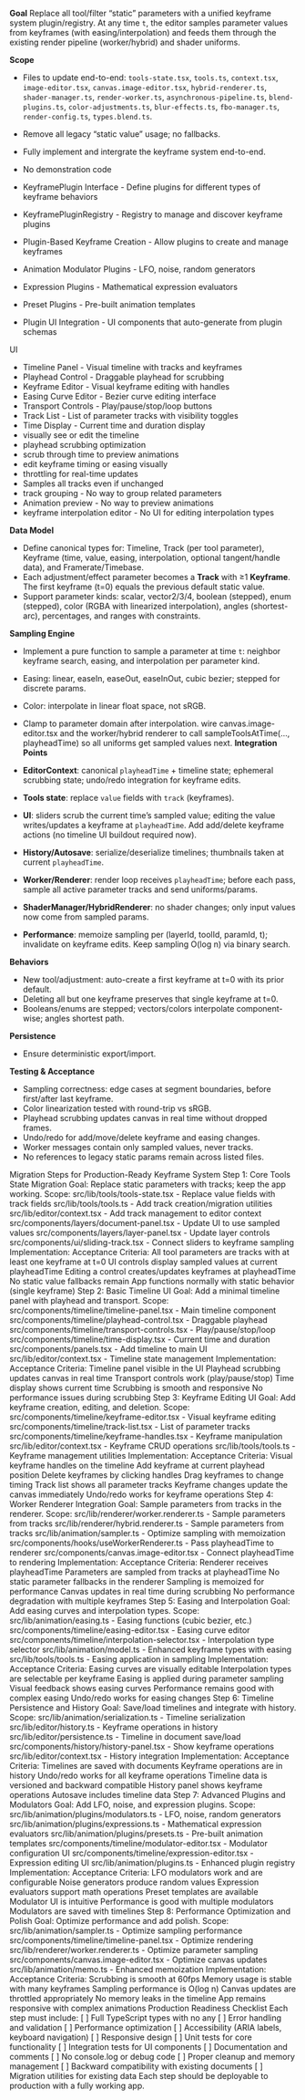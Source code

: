 

**Goal**
Replace all tool/filter “static” parameters with a unified keyframe system plugin/registry. At any time `t`, the editor samples parameter values from keyframes (with easing/interpolation) and feeds them through the existing render pipeline (worker/hybrid) and shader uniforms.

**Scope**

- Files to update end-to-end: `tools-state.tsx`, `tools.ts`, `context.tsx`, `image-editor.tsx`, `canvas.image-editor.tsx`, `hybrid-renderer.ts`, `shader-manager.ts`, `render-worker.ts`, `asynchronous-pipeline.ts`, `blend-plugins.ts`, `color-adjustments.ts`, `blur-effects.ts`, `fbo-manager.ts`, `render-config.ts`, `types.blend.ts`.
- Remove all legacy “static value” usage; no fallbacks.
- Fully implement and intergrate the keyframe system end-to-end.
- No demonstration code
  
- KeyframePlugin Interface - Define plugins for different types of keyframe behaviors
- KeyframePluginRegistry - Registry to manage and discover keyframe plugins
- Plugin-Based Keyframe Creation - Allow plugins to create and manage keyframes
- Animation Modulator Plugins - LFO, noise, random generators
- Expression Plugins - Mathematical expression evaluators
- Preset Plugins - Pre-built animation templates
- Plugin UI Integration - UI components that auto-generate from plugin schemas

UI
- Timeline Panel - Visual timeline with tracks and keyframes
- Playhead Control - Draggable playhead for scrubbing
- Keyframe Editor - Visual keyframe editing with handles
- Easing Curve Editor - Bezier curve editing interface
- Transport Controls - Play/pause/stop/loop buttons
- Track List - List of parameter tracks with visibility toggles
- Time Display - Current time and duration display
- visually see or edit the timeline
- playhead scrubbing optimization 
- scrub through time to preview animations
- edit keyframe timing or easing visually
- throttling for real-time updates
- Samples all tracks even if unchanged
- track grouping - No way to group related parameters
- Animation preview - No way to preview animations
- keyframe interpolation editor - No UI for editing interpolation types

**Data Model**

* Define canonical types for: Timeline, Track (per tool parameter), Keyframe (time, value, easing, interpolation, optional tangent/handle data), and Framerate/Timebase.
* Each adjustment/effect parameter becomes a **Track** with ≥1 **Keyframe**. The first keyframe (t=0) equals the previous default static value.
* Support parameter kinds: scalar, vector2/3/4, boolean (stepped), enum (stepped), color (RGBA with linearized interpolation), angles (shortest-arc), percentages, and ranges with constraints.

**Sampling Engine**

* Implement a pure function to sample a parameter at time `t`: neighbor keyframe search, easing, and interpolation per parameter kind.
* Easing: linear, easeIn, easeOut, easeInOut, cubic bezier; stepped for discrete params.
* Color: interpolate in linear float space, not sRGB.
* Clamp to parameter domain after interpolation.
wire canvas.image-editor.tsx and the worker/hybrid renderer to call sampleToolsAtTime(..., playheadTime) so all uniforms get sampled values next.
**Integration Points**

* **EditorContext**: canonical `playheadTime` + timeline state; ephemeral scrubbing state; undo/redo integration for keyframe edits.
* **Tools state**: replace `value` fields with `track` (keyframes).
* **UI**: sliders scrub the current time’s sampled value; editing the value writes/updates a keyframe at `playheadTime`. Add add/delete keyframe actions (no timeline UI buildout required now).
* **History/Autosave**: serialize/deserialize timelines; thumbnails taken at current `playheadTime`.
* **Worker/Renderer**: render loop receives `playheadTime`; before each pass, sample all active parameter tracks and send uniforms/params.
* **ShaderManager/HybridRenderer**: no shader changes; only input values now come from sampled params.
* **Performance**: memoize sampling per (layerId, toolId, paramId, t); invalidate on keyframe edits. Keep sampling O(log n) via binary search.

**Behaviors**

* New tool/adjustment: auto-create a first keyframe at t=0 with its prior default.
* Deleting all but one keyframe preserves that single keyframe at t=0.
* Booleans/enums are stepped; vectors/colors interpolate component-wise; angles shortest path.

**Persistence**
* Ensure deterministic export/import.

**Testing & Acceptance**

* Sampling correctness: edge cases at segment boundaries, before first/after last keyframe.
* Color linearization tested with round-trip vs sRGB.
* Playhead scrubbing updates canvas in real time without dropped frames.
* Undo/redo for add/move/delete keyframe and easing changes.
* Worker messages contain only sampled values, never tracks.
* No references to legacy static params remain across listed files.


Migration Steps for Production-Ready Keyframe System
Step 1: Core Tools State Migration
Goal: Replace static parameters with tracks; keep the app working.
Scope:
src/lib/tools/tools-state.tsx - Replace value fields with track fields
src/lib/tools/tools.ts - Add track creation/migration utilities
src/lib/editor/context.tsx - Add track management to editor context
src/components/layers/document-panel.tsx - Update UI to use sampled values
src/components/layers/layer-panel.tsx - Update layer controls
src/components/ui/sliding-track.tsx - Connect sliders to keyframe sampling
Implementation:
Acceptance Criteria:
All tool parameters are tracks with at least one keyframe at t=0
UI controls display sampled values at current playheadTime
Editing a control creates/updates keyframes at playheadTime
No static value fallbacks remain
App functions normally with static behavior (single keyframe)
Step 2: Basic Timeline UI
Goal: Add a minimal timeline panel with playhead and transport.
Scope:
src/components/timeline/timeline-panel.tsx - Main timeline component
src/components/timeline/playhead-control.tsx - Draggable playhead
src/components/timeline/transport-controls.tsx - Play/pause/stop/loop
src/components/timeline/time-display.tsx - Current time and duration
src/components/panels.tsx - Add timeline to main UI
src/lib/editor/context.tsx - Timeline state management
Implementation:
Acceptance Criteria:
Timeline panel visible in the UI
Playhead scrubbing updates canvas in real time
Transport controls work (play/pause/stop)
Time display shows current time
Scrubbing is smooth and responsive
No performance issues during scrubbing
Step 3: Keyframe Editing UI
Goal: Add keyframe creation, editing, and deletion.
Scope:
src/components/timeline/keyframe-editor.tsx - Visual keyframe editing
src/components/timeline/track-list.tsx - List of parameter tracks
src/components/timeline/keyframe-handles.tsx - Keyframe manipulation
src/lib/editor/context.tsx - Keyframe CRUD operations
src/lib/tools/tools.ts - Keyframe management utilities
Implementation:
Acceptance Criteria:
Visual keyframe handles on the timeline
Add keyframe at current playhead position
Delete keyframes by clicking handles
Drag keyframes to change timing
Track list shows all parameter tracks
Keyframe changes update the canvas immediately
Undo/redo works for keyframe operations
Step 4: Worker Renderer Integration
Goal: Sample parameters from tracks in the renderer.
Scope:
src/lib/renderer/worker.renderer.ts - Sample parameters from tracks
src/lib/renderer/hybrid.renderer.ts - Sample parameters from tracks
src/lib/animation/sampler.ts - Optimize sampling with memoization
src/components/hooks/useWorkerRenderer.ts - Pass playheadTime to renderer
src/components/canvas.image-editor.tsx - Connect playheadTime to rendering
Implementation:
Acceptance Criteria:
Renderer receives playheadTime
Parameters are sampled from tracks at playheadTime
No static parameter fallbacks in the renderer
Sampling is memoized for performance
Canvas updates in real time during scrubbing
No performance degradation with multiple keyframes
Step 5: Easing and Interpolation
Goal: Add easing curves and interpolation types.
Scope:
src/lib/animation/easing.ts - Easing functions (cubic bezier, etc.)
src/components/timeline/easing-editor.tsx - Easing curve editor
src/components/timeline/interpolation-selector.tsx - Interpolation type selector
src/lib/animation/model.ts - Enhanced keyframe types with easing
src/lib/tools/tools.ts - Easing application in sampling
Implementation:
Acceptance Criteria:
Easing curves are visually editable
Interpolation types are selectable per keyframe
Easing is applied during parameter sampling
Visual feedback shows easing curves
Performance remains good with complex easing
Undo/redo works for easing changes
Step 6: Timeline Persistence and History
Goal: Save/load timelines and integrate with history.
Scope:
src/lib/animation/serialization.ts - Timeline serialization
src/lib/editor/history.ts - Keyframe operations in history
src/lib/editor/persistence.ts - Timeline in document save/load
src/components/history/history-panel.tsx - Show keyframe operations
src/lib/editor/context.tsx - History integration
Implementation:
Acceptance Criteria:
Timelines are saved with documents
Keyframe operations are in history
Undo/redo works for all keyframe operations
Timeline data is versioned and backward compatible
History panel shows keyframe operations
Autosave includes timeline data
Step 7: Advanced Plugins and Modulators
Goal: Add LFO, noise, and expression plugins.
Scope:
src/lib/animation/plugins/modulators.ts - LFO, noise, random generators
src/lib/animation/plugins/expressions.ts - Mathematical expression evaluators
src/lib/animation/plugins/presets.ts - Pre-built animation templates
src/components/timeline/modulator-editor.tsx - Modulator configuration UI
src/components/timeline/expression-editor.tsx - Expression editing UI
src/lib/animation/plugins.ts - Enhanced plugin registry
Implementation:
Acceptance Criteria:
LFO modulators work and are configurable
Noise generators produce random values
Expression evaluators support math operations
Preset templates are available
Modulator UI is intuitive
Performance is good with multiple modulators
Modulators are saved with timelines
Step 8: Performance Optimization and Polish
Goal: Optimize performance and add polish.
Scope:
src/lib/animation/sampler.ts - Optimize sampling performance
src/components/timeline/timeline-panel.tsx - Optimize rendering
src/lib/renderer/worker.renderer.ts - Optimize parameter sampling
src/components/canvas.image-editor.tsx - Optimize canvas updates
src/lib/animation/memo.ts - Enhanced memoization
Implementation:
Acceptance Criteria:
Scrubbing is smooth at 60fps
Memory usage is stable with many keyframes
Sampling performance is O(log n)
Canvas updates are throttled appropriately
No memory leaks in the timeline
App remains responsive with complex animations
Production Readiness Checklist
Each step must include:
[ ] Full TypeScript types with no any
[ ] Error handling and validation
[ ] Performance optimization
[ ] Accessibility (ARIA labels, keyboard navigation)
[ ] Responsive design
[ ] Unit tests for core functionality
[ ] Integration tests for UI components
[ ] Documentation and comments
[ ] No console.log or debug code
[ ] Proper cleanup and memory management
[ ] Backward compatibility with existing documents
[ ] Migration utilities for existing data
Each step should be deployable to production with a fully working app.
